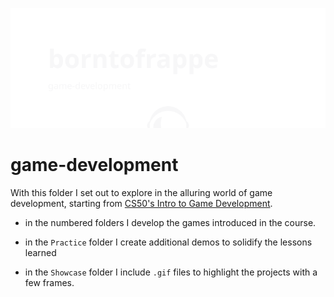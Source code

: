 ![github.com/borntofrappe/game-development](https://github.com/borntofrappe/game-development/blob/master/banner.svg)

# game-development

With this folder I set out to explore in the alluring world of game development, starting from [CS50's Intro to Game Development](https://www.youtube.com/playlist?list=PLWKjhJtqVAbluXJKKbCIb4xd7fcRkpzoz).

- in the numbered folders I develop the games introduced in the course.

- in the `Practice` folder I create additional demos to solidify the lessons learned

- in the `Showcase` folder I include `.gif` files to highlight the projects with a few frames.
